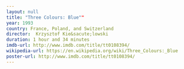 ```yaml
---
layout: null
title: "Three Colours: Blue""
year: 1993
country: France, Poland, and Switzerland
director:  Krzysztof Kie&sacute;lowski
duration: 1 hour and 34 minutes
imdb-url: http://www.imdb.com/title/tt0108394/
wikipedia-url: https://en.wikipedia.org/wiki/Three_Colours:_Blue
poster-url: http://www.imdb.com/title/tt0108394/
---
```

